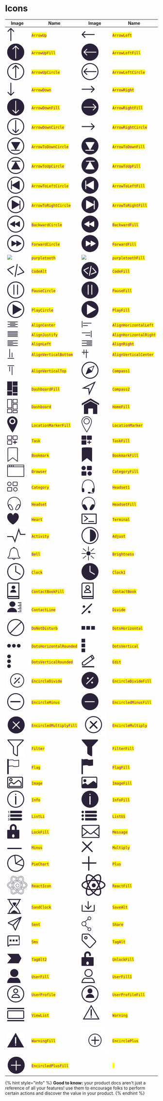 # Icons

| Image                                     | Name                                                     | Image                                    | Name                                                    |
| ----------------------------------------- | -------------------------------------------------------- | ---------------------------------------- | ------------------------------------------------------- |
| ![](../../.gitbook/assets/arrow-up.svg)                | <mark style="color:purple;">`ArrowUp`</mark>               | ![](../../.gitbook/assets/arrow-left.svg)             | <mark style="color:purple;">`ArrowLeft`</mark>            |
| ![](../../.gitbook/assets/arrow-up-fill.svg)           | <mark style="color:purple;">`ArrowUpFill`</mark>           | ![](../../.gitbook/assets/arrow-left-fill.svg)        | <mark style="color:purple;">`ArrowLeftFill`</mark>        |
| ![](../../.gitbook/assets/arrow-up-circle.svg)         | <mark style="color:purple;">`ArrowUpCircle`</mark>         | ![](../../.gitbook/assets/arrow-left-circle.svg)      | <mark style="color:purple;">`ArrowLeftCircle`</mark>      |
| ![](../../.gitbook/assets/arrow-down.svg)              | <mark style="color:purple;">`ArrowDown`</mark>             | ![](../../.gitbook/assets/arrow-right.svg)            | <mark style="color:purple;">`ArrowRight`</mark>           |
| ![](../../.gitbook/assets/arrow-down-fill.svg)         | <mark style="color:purple;">`ArrowDownFill`</mark>         | ![](../../.gitbook/assets/arrow-right-fill.svg)       | <mark style="color:purple;">`ArrowRightFill`</mark>       |
| ![](../../.gitbook/assets/arrow-down-circle.svg)       | <mark style="color:purple;">`ArrowDownCircle`</mark>       | ![](../../.gitbook/assets/arrow-right.svg)            | <mark style="color:purple;">`ArrowRightCircle`</mark>     |
| ![](../../.gitbook/assets/arrow-to-down-circle.svg)    | <mark style="color:purple;">`ArrowToDownCircle`</mark>     | ![](../../.gitbook/assets/arrow-to-down-fill.svg)     | <mark style="color:purple;">`ArrowToDownFill`</mark>      |
| ![](../../.gitbook/assets/arrow-to-up-circle.svg)      | <mark style="color:purple;">`ArrowToUpCircle`</mark>       | ![](../../.gitbook/assets/arrow-to-up-fill.svg)       | <mark style="color:purple;">`ArrowToUpFill`</mark>        |
| ![](../../.gitbook/assets/arrow-to-left-circle.svg)    | <mark style="color:purple;">`ArrowToLeftCircle`</mark>     | ![](../../.gitbook/assets/arrow-to-left-fill.svg)     | <mark style="color:purple;">`ArrowToLeftFill`</mark>      |
| ![](../../.gitbook/assets/arrow-to-right-circle.svg)   | <mark style="color:purple;">`ArrowToRightCircle`</mark>    | ![](../../.gitbook/assets/arrow-to-right-fill.svg)    | <mark style="color:purple;">`ArrowToRightFill`</mark>     |
| ![](../../.gitbook/assets/backward-circle.svg)         | <mark style="color:purple;">`BackwardCircle`</mark>        | ![](../../.gitbook/assets/backward-fill.svg)          | <mark style="color:purple;">`BackwardFill`</mark>         |
| ![](../../.gitbook/assets/forward-circle.svg)          | <mark style="color:purple;">`ForwardCircle`</mark>         | ![](../../.gitbook/assets/forward-fill.svg)           | <mark style="color:purple;">`ForwardFill`</mark>          |
| ![](../../.gitbook/assets/purpletooth.svg)               | <mark style="color:purple;">`purpletooth`</mark>             | ![](../../.gitbook/assets/purpletooth-fill.svg)         | <mark style="color:purple;">`purpletoothFill`</mark>        |
| ![](../../.gitbook/assets/code-alt.svg)                | <mark style="color:purple;">`CodeAlt`</mark>               | ![](../../.gitbook/assets/code-fill.svg)              | <mark style="color:purple;">`CodeFill`</mark>             |
| ![](../../.gitbook/assets/pause-circle.svg)            | <mark style="color:purple;">`PauseCircle`</mark>           | ![](../../.gitbook/assets/pause-fill.svg)             | <mark style="color:purple;">`PauseFill`</mark>            |
| ![](../../.gitbook/assets/play-circle.svg)             | <mark style="color:purple;">`PlayCircle`</mark>            | ![](../../.gitbook/assets/play-fill.svg)              | <mark style="color:purple;">`PlayFill`</mark>             |
| ![](../../.gitbook/assets/align-center.svg)            | <mark style="color:purple;">`AlignCenter`</mark>           | ![](../../.gitbook/assets/align-horizontal-left.svg)  | <mark style="color:purple;">`AlignHorizontalLeft`</mark>  |
| ![](../../.gitbook/assets/align-justify.svg)           | <mark style="color:purple;">`AlignJustify`</mark>          | ![](../../.gitbook/assets/align-horizontal-right.svg) | <mark style="color:purple;">`AlignHorizontalRight`</mark> |
| ![](../../.gitbook/assets/align-left.svg)              | <mark style="color:purple;">`AlignLeft`</mark>             | ![](../../.gitbook/assets/align-right.svg)            | <mark style="color:purple;">`AlignRight`</mark>           |
| ![](../../.gitbook/assets/align-vertical-bottom.svg)   | <mark style="color:purple;">`AlignVerticalBottom`</mark>   | ![](../../.gitbook/assets/align-vertical-center.svg)  | <mark style="color:purple;">`AlignVerticalCenter`</mark>  |
| ![](../../.gitbook/assets/align-vertical-top.svg)      | <mark style="color:purple;">`AlignVerticalTop`</mark>      | ![](../../.gitbook/assets/compass-1.svg)              | <mark style="color:purple;">`Compass1`</mark>             |
| ![](../../.gitbook/assets/dashboard-fill.svg)          | <mark style="color:purple;">`DashboardFill`</mark>         | ![](../../.gitbook/assets/compass-2.svg)              | <mark style="color:purple;">`Compass2`</mark>             |
| ![](../../.gitbook/assets/dashboard.svg)               | <mark style="color:purple;">`Dashboard`</mark>             | ![](../../.gitbook/assets/home-fill.svg)              | <mark style="color:purple;">`HomeFill`</mark>             |
| ![](../../.gitbook/assets/location-marker-fill.svg)    | <mark style="color:purple;">`LocationMarkerFill`</mark>    | ![](../../.gitbook/assets/location-marker.svg)        | <mark style="color:purple;">`LocationMarker`</mark>       |
| ![](../../.gitbook/assets/task.svg)                    | <mark style="color:purple;">`Task`</mark>                  | ![](../../.gitbook/assets/task-fill.svg)              | <mark style="color:purple;">`TaskFill`</mark>             |
| ![](../../.gitbook/assets/bookmark.svg)                | <mark style="color:purple;">`Bookmark`</mark>              | ![](../../.gitbook/assets/bookmark-fill.svg)          | <mark style="color:purple;">`BookmarkFill`</mark>         |
| ![](../../.gitbook/assets/browser.svg)                 | <mark style="color:purple;">`Browser`</mark>               | ![](../../.gitbook/assets/category-fill.svg)          | <mark style="color:purple;">`CategoryFill`</mark>         |
| ![](../../.gitbook/assets/category.svg)                | <mark style="color:purple;">`Category`</mark>              | ![](../../.gitbook/assets/headset-1.svg)              | <mark style="color:purple;">`Headset1`</mark>             |
| ![](../../.gitbook/assets/headset.svg)                 | <mark style="color:purple;">`Headset`</mark>               | ![](../../.gitbook/assets/headset-fill.svg)           | <mark style="color:purple;">`HeadsetFill`</mark>          |
| ![](../../.gitbook/assets/heart.svg)                   | <mark style="color:purple;">`Heart`</mark>                 | ![](../../.gitbook/assets/terminal.svg)               | <mark style="color:purple;">`Terminal`</mark>             |
| ![](../../.gitbook/assets/activity.svg)                | <mark style="color:purple;">`Activity`</mark>              | ![](../../.gitbook/assets/adjust.svg)                 | <mark style="color:purple;">`Adjust`</mark>               |
| ![](../../.gitbook/assets/bell.svg)                    | <mark style="color:purple;">`Bell`</mark>                  | ![](../../.gitbook/assets/brightness.svg)             | <mark style="color:purple;">`Brightness`</mark>           |
| ![](../../.gitbook/assets/clock.svg)                   | <mark style="color:purple;">`Clock`</mark>                 | ![](../../.gitbook/assets/clock-1.svg)                | <mark style="color:purple;">`Clock1`</mark>               |
| ![](../../.gitbook/assets/contact-book-fill.svg)       | <mark style="color:purple;">`ContactBookFill`</mark>       | ![](../../.gitbook/assets/contact-book.svg)           | <mark style="color:purple;">`ContactBook`</mark>          |
| ![](../../.gitbook/assets/contact-line.svg)            | <mark style="color:purple;">`ContactLine`</mark>           | ![](../../.gitbook/assets/divide.svg)                 | <mark style="color:purple;">`Divide`</mark>               |
| ![](../../.gitbook/assets/do-not-disturb.svg)          | <mark style="color:purple;">`DoNotDisturb`</mark>          | ![](../../.gitbook/assets/dots-horizontal.svg)        | <mark style="color:purple;">`DotsHorizontal`</mark>       |
| ![](../../.gitbook/assets/dots-horizontal-rounded.svg) | <mark style="color:purple;">`DotsHorizontalRounded`</mark> | ![](../../.gitbook/assets/dots-vertical.svg)          | <mark style="color:purple;">`DotsVertical`</mark>         |
| ![](../../.gitbook/assets/dots-vertical-rounded.svg)   | <mark style="color:purple;">`DotsVerticalRounded`</mark>   | ![](../../.gitbook/assets/edit.svg)                   | <mark style="color:purple;">`Edit`</mark>                 |
| ![](../../.gitbook/assets/encircle-divide.svg)         | <mark style="color:purple;">`EncircleDivide`</mark>        | ![](../../.gitbook/assets/encircle-divide-fill.svg)   | <mark style="color:purple;">`EncircleDivideFill`</mark>   |
| ![](../../.gitbook/assets/encircle-minus.svg)          | <mark style="color:purple;">`EncircleMinus`</mark>         | ![](../../.gitbook/assets/encircled-minus-fill.svg)   | <mark style="color:purple;">`EncircledMinusFill`</mark>   |
| ![](../../.gitbook/assets/encircled-multiply-fill.svg) | <mark style="color:purple;">`EncircledMultiplyFill`</mark> | ![](../../.gitbook/assets/encircle-multiply.svg)      | <mark style="color:purple;">`EncircleMultiply`</mark>     |
| ![](../../.gitbook/assets/filter.svg)                  | <mark style="color:purple;">`Filter`</mark>                | ![](../../.gitbook/assets/filter-fill.svg)            | <mark style="color:purple;">`FilterFill`</mark>           |
| ![](../../.gitbook/assets/flag.svg)                    | <mark style="color:purple;">`Flag`</mark>                  | ![](../../.gitbook/assets/flag-fill.svg)              | <mark style="color:purple;">`FlagFill`</mark>             |
| ![](../../.gitbook/assets/image.svg)                   | <mark style="color:purple;">`Image`</mark>                 | ![](../../.gitbook/assets/image-fill.svg)             | <mark style="color:purple;">`ImageFill`</mark>            |
| ![](../../.gitbook/assets/info.svg)                    | <mark style="color:purple;">`Info`</mark>                  | ![](../../.gitbook/assets/info-fill.svg)              | <mark style="color:purple;">`InfoFill`</mark>             |
| ![](../../.gitbook/assets/list-li.svg)                 | <mark style="color:purple;">`ListLi`</mark>                | ![](../../.gitbook/assets/list-ui.svg)                | <mark style="color:purple;">`ListUi`</mark>               |
| ![](../../.gitbook/assets/lock-fill.svg)               | <mark style="color:purple;">`LockFill`</mark>              | ![](../../.gitbook/assets/message.svg)                | <mark style="color:purple;">`Message`</mark>              |
| ![](../../.gitbook/assets/minus.svg)                   | <mark style="color:purple;">`Minus`</mark>                 | ![](../../.gitbook/assets/multiply.svg)               | <mark style="color:purple;">`Multiply`</mark>             |
| ![](../../.gitbook/assets/pie-chart.svg)               | <mark style="color:purple;">`PieChart`</mark>              | ![](../../.gitbook/assets/plus.svg)                   | <mark style="color:purple;">`Plus`</mark>                 |
| ![](../../.gitbook/assets/react-icon.svg)              | <mark style="color:purple;">`ReactIcon`</mark>             | ![](../../.gitbook/assets/react-fill.svg)             | <mark style="color:purple;">`ReactFill`</mark>            |
| ![](../../.gitbook/assets/sand-clock.svg)              | <mark style="color:purple;">`SandClock`</mark>             | ![](../../.gitbook/assets/save-alt.svg)               | <mark style="color:purple;">`SaveAlt`</mark>              |
| ![](../../.gitbook/assets/sent.svg)                    | <mark style="color:purple;">`Sent`</mark>                  | ![](../../.gitbook/assets/share.svg)                  | <mark style="color:purple;">`Share`</mark>                |
| ![](../../.gitbook/assets/sms.svg)                     | <mark style="color:purple;">`Sms`</mark>                   | ![](../../.gitbook/assets/tag-alt.svg)                | <mark style="color:purple;">`TagAlt`</mark>               |
| ![](../../.gitbook/assets/tag-alt-2.svg)               | <mark style="color:purple;">`TagAlt2`</mark>               | ![](../../.gitbook/assets/unlock-fill.svg)            | <mark style="color:purple;">`UnlockFill`</mark>           |
| ![](../../.gitbook/assets/user-fill.svg)               | <mark style="color:purple;">`UserFill`</mark>              | ![](../../.gitbook/assets/user-fill-1.svg)            | <mark style="color:purple;">`UserFill1`</mark>            |
| ![](../../.gitbook/assets/user-profile.svg)            | <mark style="color:purple;">`UserProfile`</mark>           | ![](../../.gitbook/assets/user-profile-fill.svg)      | <mark style="color:purple;">`UserProfileFill`</mark>      |
| ![](../../.gitbook/assets/view-list.svg)               | <mark style="color:purple;">`ViewList`</mark>              | ![](../../.gitbook/assets/warning.svg)                | <mark style="color:purple;">`Warning`</mark>              |
| ![](../../.gitbook/assets/warning-fill.svg)                  | <mark style="color:purple;">`WarningFill`</mark>                | ![](../../.gitbook/assets/encircle-plus.svg)              | <mark style="color:purple;">`EncirclePlus`</mark>             |
| ![](../../.gitbook/assets/encircled-plus-fill.svg)                  | <mark style="color:purple;">`EncircledPlusFill`</mark>                | ![]()              | <mark style="color:purple;">` `</mark>             |

{% hint style="info" %}
**Good to know:** your product docs aren't just a reference of all your features! use them to encourage folks to perform certain actions and discover the value in your product.
{% endhint %}
